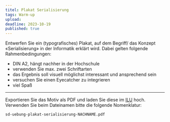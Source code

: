 ```yaml
---
titel: Plakat Serialisierung
tags: Warm-up
upload: 
deadline: 2023-10-19
published: true
---
```


Entwerfen Sie ein (typografisches) Plakat, auf dem Begriff/ das Konzept «Serialisierung» in der Informatik erklärt wird. Dabei gelten folgende Rahmenbedingungen:

- DIN A2, hängt nachher in der Hochschule
- verwenden Sie max. zwei Schriftarten
- das Ergebnis soll visuell möglichst interessant und ansprechend sein
- versuchen Sie einen Eyecatcher zu integrieren
- viel Spaß

---

Exportieren Sie das Motiv als PDF und laden Sie diese im [ILU](https://ilu.th-koeln.de/ilias.php?baseClass=ilExerciseHandlerGUI&ref_id=452322&cmd=showOverview) hoch. Verwenden Sie beim Dateinamen bitte die folgende Nomenklatur:

```sd-uebung-plakat-serialisierung-NACHNAME.pdf```
